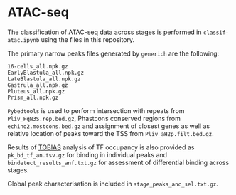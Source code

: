 # ATAC-seq

The classification of ATAC-seq data across stages is performed in `classif-atac.ipynb` using the files in this repository. 

The primary narrow peaks files generated by `generich` are the following: 

```
16-cells_all.npk.gz
EarlyBlastula_all.npk.gz
LateBlastula_all.npk.gz
Gastrula_all.npk.gz
Pluteus_all.npk.gz
Prism_all.npk.gz
```

`Pybedtools` is used to perform intersection with repeats from `Pliv_PqN3S.rep.bed.gz`,  Phastcons conserved regions from `echino2.mostcons.bed.gz` and assignment of closest genes as well as relative location of peaks toward the TSS from  `Pliv_aH2p.filt.bed.gz`. 

Results of [TOBIAS](https://github.com/loosolab/TOBIAS) analysis of TF occupancy is also provided as `pk_bd_tf_an.tsv.gz` for binding in individual peaks and `bindetect_results_anf.txt.gz` for assessment of differential binding across stages. 

Global peak characterisation is included in `stage_peaks_anc_sel.txt.gz`. 